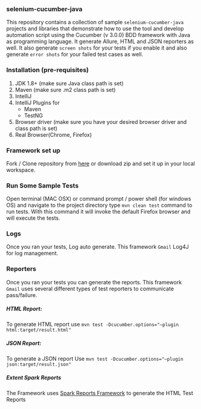 ### selenium-cucumber-java

This repository contains a collection of sample `selenium-cucumber-java` projects and libraries that demonstrate how to
use the tool and develop automation script using the Cucumber (v 3.0.0) BDD framework with Java as programming language.
It generate Allure, HTML and JSON reporters as well. It also generate `screen shots` for your tests if you enable it and
also generate `error shots` for your failed test cases as well.

### Installation (pre-requisites)

1. JDK 1.8+ (make sure Java class path is set)
2. Maven (make sure .m2 class path is set)
3. IntelliJ
4. IntelliJ Plugins for
    - Maven
    - TestNG
5. Browser driver (make sure you have your desired browser driver and class path is set)
6. Real Browser(Chrome, Firefox)

### Framework set up

Fork / Clone repository from [here]( https://github.com/Muntasir101/Gmai) or download zip and set
it up in your local workspace.

### Run Some Sample Tests

Open terminal (MAC OSX) or command prompt / power shell (for windows OS) and navigate to the project directory
type `mvn clean test` command to run tests. With this command it will invoke the default Firefox browser and will
execute the tests.

### Logs

Once you ran your tests, Log auto generate. This framework `Gmail` Log4J for log management.

### Reporters

Once you ran your tests you can generate the reports. This framework `Gmail` uses
several different types of test reporters to communicate pass/failure.


##### HTML Report:

To generate HTML report use  `mvn test -Dcucumber.options="–plugin html:target/result.html"`

##### JSON Report:

To generate a JSON report Use `mvn test -Dcucumber.options="–plugin json:target/result.json"`

##### Extent Spark Reports

The Framework uses [Spark Reports Framework](http://www.extentreports.com/docs/versions/4/java/spark-reporter.html) to
generate the HTML Test Reports

